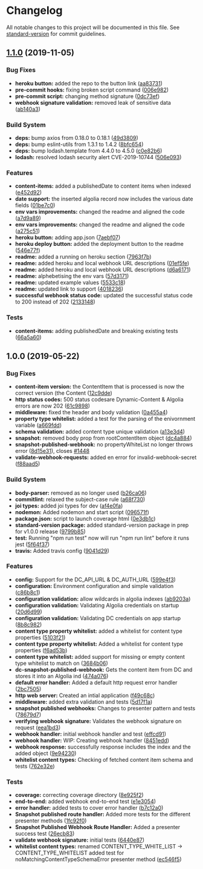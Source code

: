 # Changelog

All notable changes to this project will be documented in this file. See [standard-version](https://github.com/conventional-changelog/standard-version) for commit guidelines.

## [1.1.0](https://github.com/amplience/dc-integrations-algolia/compare/v1.0.0...v1.1.0) (2019-11-05)


### Bug Fixes

* **heroku button:** added the repo to the button link ([aa83731](https://github.com/amplience/dc-integrations-algolia/commit/aa83731))
* **pre-commit hooks:** fixing broken script command ([006e982](https://github.com/amplience/dc-integrations-algolia/commit/006e982))
* **pre-commit script:** changing method signature ([0dc73ef](https://github.com/amplience/dc-integrations-algolia/commit/0dc73ef))
* **webhook signature validation:** removed leak of sensitive data ([ab140a3](https://github.com/amplience/dc-integrations-algolia/commit/ab140a3))


### Build System

* **deps:** bump axios from 0.18.0 to 0.18.1 ([49d3809](https://github.com/amplience/dc-integrations-algolia/commit/49d3809))
* **deps:** bump eslint-utils from 1.3.1 to 1.4.2 ([8bfc654](https://github.com/amplience/dc-integrations-algolia/commit/8bfc654))
* **deps:** bump lodash.template from 4.4.0 to 4.5.0 ([c0e82b6](https://github.com/amplience/dc-integrations-algolia/commit/c0e82b6))
* **lodash:** resolved lodash security alert CVE-2019-10744 ([506e093](https://github.com/amplience/dc-integrations-algolia/commit/506e093))


### Features

* **content-items:** added a publishedDate to content items when indexed ([e452d92](https://github.com/amplience/dc-integrations-algolia/commit/e452d92))
* **date support:** the inserted algolia record now includes the various date fields ([01be7c0](https://github.com/amplience/dc-integrations-algolia/commit/01be7c0))
* **env vars improvements:** changed the readme and aligned the code ([a7d9a89](https://github.com/amplience/dc-integrations-algolia/commit/a7d9a89))
* **env vars improvements:** changed the readme and aligned the code ([a275c51](https://github.com/amplience/dc-integrations-algolia/commit/a275c51))
* **heroku button:** adding app.json ([7aebf07](https://github.com/amplience/dc-integrations-algolia/commit/7aebf07))
* **heroku deploy button:** added the deployment button to the readme ([546e77f](https://github.com/amplience/dc-integrations-algolia/commit/546e77f))
* **readme:** added a running on heroku section ([7963f7b](https://github.com/amplience/dc-integrations-algolia/commit/7963f7b))
* **readme:** added heroku and local webhook URL descriptions ([01ef5fe](https://github.com/amplience/dc-integrations-algolia/commit/01ef5fe))
* **readme:** added heroku and local webhook URL descriptions ([d6a6171](https://github.com/amplience/dc-integrations-algolia/commit/d6a6171))
* **readme:** alphebetising the env vars ([57d3171](https://github.com/amplience/dc-integrations-algolia/commit/57d3171))
* **readme:** updated example values ([5533c18](https://github.com/amplience/dc-integrations-algolia/commit/5533c18))
* **readme:** updated link to support ([4018236](https://github.com/amplience/dc-integrations-algolia/commit/4018236))
* **successful webhook status code:** updated the successful status code to 200 instead of 202 ([2133148](https://github.com/amplience/dc-integrations-algolia/commit/2133148))


### Tests

* **content-items:** adding publishedDate and breaking existing tests ([66a5a60](https://github.com/amplience/dc-integrations-algolia/commit/66a5a60))



## 1.0.0 (2019-05-22)


### Bug Fixes

* **content-item version:** the ContentItem that is processed is now the correct version (the Content ([12c9dde](https://github.com/amplience/dc-integrations-algolia/commit/12c9dde))
* **http status codes:** 500 status codesare Dynamic-Content & Algolia errors are now 202 ([61c9898](https://github.com/amplience/dc-integrations-algolia/commit/61c9898))
* **middleware:** fixed the header and body validation ([0a455a4](https://github.com/amplience/dc-integrations-algolia/commit/0a455a4))
* **property type whitelist:** added a test for the parsing of the enivornment variable ([a669fdd](https://github.com/amplience/dc-integrations-algolia/commit/a669fdd))
* **schema validation:** added content type unique validation ([a13e3d4](https://github.com/amplience/dc-integrations-algolia/commit/a13e3d4))
* **snapshot:** removed body prop from rootContentItem object ([dc4a884](https://github.com/amplience/dc-integrations-algolia/commit/dc4a884))
* **snapshot-published-webhook:** no propertyWhiteList no longer throws error ([8d15e31](https://github.com/amplience/dc-integrations-algolia/commit/8d15e31)), closes [#1448](https://github.com/amplience/dc-integrations-algolia/issues/1448)
* **validate-webhook-requests:** added en error for invalid-webhook-secret ([f88aad5](https://github.com/amplience/dc-integrations-algolia/commit/f88aad5))


### Build System

* **body-parser:** removed as no longer used ([b26ca06](https://github.com/amplience/dc-integrations-algolia/commit/b26ca06))
* **commitlint:** relaxed the subject-case rule ([a68f730](https://github.com/amplience/dc-integrations-algolia/commit/a68f730))
* **joi types:** added joi types for dev ([af4e0fa](https://github.com/amplience/dc-integrations-algolia/commit/af4e0fa))
* **nodemon:** Added nodemon and start script ([096571f](https://github.com/amplience/dc-integrations-algolia/commit/096571f))
* **package.json:** script to launch coverage html ([0e3db1c](https://github.com/amplience/dc-integrations-algolia/commit/0e3db1c))
* **standard-version package:** added standard-version package in prep for v1.0.0 release ([9799b85](https://github.com/amplience/dc-integrations-algolia/commit/9799b85))
* **test:** Running "npm run test" now will run "npm run lint" before it runs jest ([5f64f37](https://github.com/amplience/dc-integrations-algolia/commit/5f64f37))
* **travis:** Added travis config ([9041d29](https://github.com/amplience/dc-integrations-algolia/commit/9041d29))


### Features

* **config:** Support for the DC_API_URL & DC_AUTH_URL ([599e4f3](https://github.com/amplience/dc-integrations-algolia/commit/599e4f3))
* **configuration:** Environment configuration and simple validation ([c86b8c1](https://github.com/amplience/dc-integrations-algolia/commit/c86b8c1))
* **configuration validation:** allow wildcards in algolia indexes ([ab9203a](https://github.com/amplience/dc-integrations-algolia/commit/ab9203a))
* **configuration validation:** Validating Algolia credentials on startup ([20d6d99](https://github.com/amplience/dc-integrations-algolia/commit/20d6d99))
* **configuration validation:** Validating DC credentials on app startup ([8b8c982](https://github.com/amplience/dc-integrations-algolia/commit/8b8c982))
* **content type property whitelist:** added a whitelist for content type properties ([5103f21](https://github.com/amplience/dc-integrations-algolia/commit/5103f21))
* **content type property whitelist:** Added a whitelist for content type properties ([f6ad53b](https://github.com/amplience/dc-integrations-algolia/commit/f6ad53b))
* **content type whitelist:** added support for missing or empty content type whitelist to match on ([3684b06](https://github.com/amplience/dc-integrations-algolia/commit/3684b06))
* **dc-snapshot-published-webhook:** Gets the content item from DC and stores it into an Algolia ind ([474a076](https://github.com/amplience/dc-integrations-algolia/commit/474a076))
* **default error handler:** Added a default http request error handler ([2bc7505](https://github.com/amplience/dc-integrations-algolia/commit/2bc7505))
* **http web server:** Created an intial application ([f49c68c](https://github.com/amplience/dc-integrations-algolia/commit/f49c68c))
* **middleware:** added extra validation and tests ([5d17f1a](https://github.com/amplience/dc-integrations-algolia/commit/5d17f1a))
* **snapshot published webhooks:** Changes to presenter pattern and tests ([78679d7](https://github.com/amplience/dc-integrations-algolia/commit/78679d7))
* **verifying webhook signature:** Validates the webhook signature on request ([eea1bd3](https://github.com/amplience/dc-integrations-algolia/commit/eea1bd3))
* **webhook handler:** initial webhook handler and test ([effcd91](https://github.com/amplience/dc-integrations-algolia/commit/effcd91))
* **webhook handler:** WIP: Creating webhook handler ([8451edd](https://github.com/amplience/dc-integrations-algolia/commit/8451edd))
* **webhook response:** successfully response includes the index and the added object ([9e94230](https://github.com/amplience/dc-integrations-algolia/commit/9e94230))
* **whitelist content types:** Checking of fetched content item schema and tests ([762e32e](https://github.com/amplience/dc-integrations-algolia/commit/762e32e))


### Tests

* **coverage:** correcting coverage directory ([8e925f2](https://github.com/amplience/dc-integrations-algolia/commit/8e925f2))
* **end-to-end:** added webhook end-to-end test ([e1e3054](https://github.com/amplience/dc-integrations-algolia/commit/e1e3054))
* **error handler:** added tests to cover error handler ([b7c12a0](https://github.com/amplience/dc-integrations-algolia/commit/b7c12a0))
* **Snapshot published route handler:** Added more tests for the different presenter methods ([1fc92f0](https://github.com/amplience/dc-integrations-algolia/commit/1fc92f0))
* **Snapshot Published Webhook Route Handler:** Added a presenter success test ([26ecb83](https://github.com/amplience/dc-integrations-algolia/commit/26ecb83))
* **validate webhook signature:** initial tests ([6440e87](https://github.com/amplience/dc-integrations-algolia/commit/6440e87))
* **whitelist content types:** renamed CONTENT_TYPE_WHITE_LIST -> CONTENT_TYPE_WHITELIST added test for noMatchingContentTypeSchemaError presenter method ([ec546f5](https://github.com/amplience/dc-integrations-algolia/commit/ec546f5))
